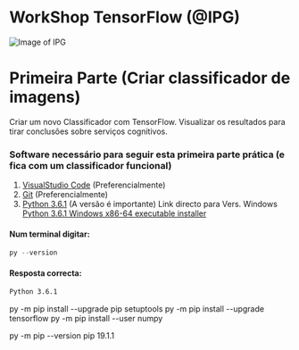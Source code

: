 # WorkShop TensorFlow (@IPG)
![Image of IPG](https://github.com/daeynasvistas/WorkShop_Xamarin/blob/Vers.01/AppIPG/AppIPG.Android/Resources/drawable/IPG_M.jpg?raw=true)

# Primeira Parte (Criar classificador de imagens)
Criar um novo Classificador com TensorFlow. Visualizar os resultados para tirar conclusões sobre serviços cognitivos.

### Software necessário para seguir esta primeira parte prática (e fica com um classificador funcional)

1. [VisualStudio Code](https://code.visualstudio.com/) (Preferencialmente)
2. [Git](https://git-scm.com/download/win/) (Preferencialmente)
3. [Python 3.6.1](https://www.python.org/downloads/release/python-361/) (A versão é importante)
   Link directo para Vers. Windows [Python 3.6.1 Windows x86-64 executable installer](https://www.python.org/ftp/python/3.6.1/python-3.6.1-amd64.exe)


#### Num terminal digitar:
```python
py --version
```
#### Resposta correcta:
```cmd
Python 3.6.1
```

 py -m pip install --upgrade pip setuptools
 py -m pip install --upgrade tensorflow
 py -m pip install --user numpy
 
 py -m pip --version
pip 19.1.1
